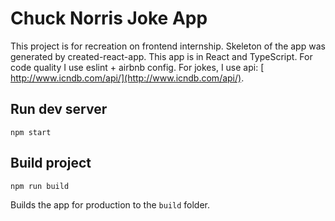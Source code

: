 # Chuck Norris Joke App

This project is for recreation on frontend internship.
Skeleton of the app was generated by created-react-app.
This app is in React and TypeScript.
For code quality I use eslint + airbnb config.
For jokes, I use api: [ http://www.icndb.com/api/](http://www.icndb.com/api/).

## Run dev server 
`npm start`

## Build project
`npm run build`

Builds the app for production to the `build` folder.
